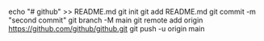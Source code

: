 echo "# github" >> README.md
git init
git add README.md
git commit -m "second commit"
git branch -M main
git remote add origin https://github.com/github/github.git
git push -u origin main
